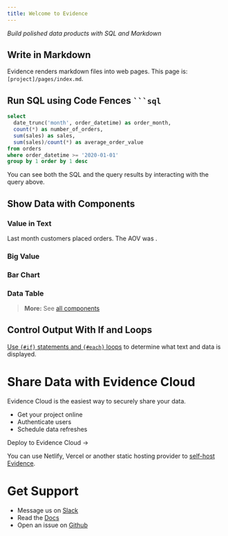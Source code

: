 ```yaml
---
title: Welcome to Evidence
---
```


_Build polished data products with SQL and Markdown_

<LineChart
  data={orders_by_month}
  y=sales
  yFmt=usd0k
  title = 'Sales by Month, USD'
/>

## Write in Markdown

Evidence renders markdown files into web pages. This page is:
`[project]/pages/index.md`.

## Run SQL using Code Fences ` ```sql `

```sql orders_by_month
select
  date_trunc('month', order_datetime) as order_month,
  count(*) as number_of_orders,
  sum(sales) as sales,
  sum(sales)/count(*) as average_order_value
from orders
where order_datetime >= '2020-01-01'
group by 1 order by 1 desc
```

You can see both the SQL and the query results by interacting with the query above.

## Show Data with Components

### Value in Text

Last month customers placed **<Value data={orders_by_month} column=number_of_orders/>** orders. The AOV was **<Value data={orders_by_month} column=average_order_value fmt=usd2/>**.

### Big Value 
<BigValue data={orders_by_month} value=sales fmt=usd0/>
<BigValue data={orders_by_month} value=number_of_orders />


### Bar Chart

<BarChart data={orders_by_month} y=number_of_orders />

### Data Table

<DataTable data={orders_by_month} rows=6>
  <Column id=order_month fmt=mmmm-yy/>
  <Column id=sales fmt=usd0 />
  <Column id=number_of_orders />
  <Column id=average_order_value fmt=usd2 />
</DataTable>

> **More:** See [all components](https://docs.evidence.dev/components/all-components)

## Control Output With If and Loops

[Use `{#if}` statements and `{#each}` loops](/control-statements) to determine what text and data is displayed.

# Share Data with Evidence Cloud

Evidence Cloud is the easiest way to securely share your data. 
- Get your project online
- Authenticate users
- Schedule data refreshes

<BigLink href=/settings#deployment>Deploy to Evidence Cloud &rarr;</BigLink>

You can use Netlify, Vercel or another static hosting provider to [self-host Evidence](https://docs.evidence.dev/deployment/overview).

# Get Support

- Message us on [Slack](https://join.slack.com/t/evidencedev/shared_invite/zt-uda6wp6a-hP6Qyz0LUOddwpXW5qG03Q)
- Read the [Docs](https://docs.evidence.dev/)
- Open an issue on [Github](https://github.com/evidence-dev/evidence)

